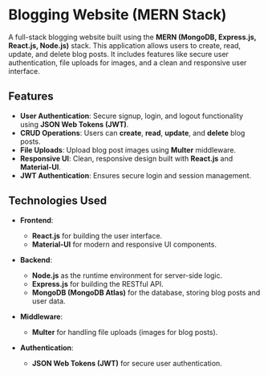 # Blogging Website (MERN Stack)

A full-stack blogging website built using the **MERN (MongoDB, Express.js, React.js, Node.js)** stack. This application allows users to create, read, update, and delete blog posts. It includes features like secure user authentication, file uploads for images, and a clean and responsive user interface.

## Features

- **User Authentication**: Secure signup, login, and logout functionality using **JSON Web Tokens (JWT)**.
- **CRUD Operations**: Users can **create**, **read**, **update**, and **delete** blog posts.
- **File Uploads**: Upload blog post images using **Multer** middleware.
- **Responsive UI**: Clean, responsive design built with **React.js** and **Material-UI**.
- **JWT Authentication**: Ensures secure login and session management.

## Technologies Used

- **Frontend**:
  - **React.js** for building the user interface.
  - **Material-UI** for modern and responsive UI components.

- **Backend**:
  - **Node.js** as the runtime environment for server-side logic.
  - **Express.js** for building the RESTful API.
  - **MongoDB (MongoDB Atlas)** for the database, storing blog posts and user data.

- **Middleware**:
  - **Multer** for handling file uploads (images for blog posts).

- **Authentication**:
  - **JSON Web Tokens (JWT)** for secure user authentication.


